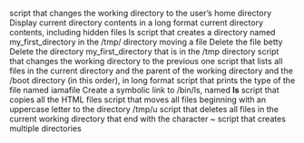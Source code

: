 script that changes the working directory to the user’s home directory
Display current directory contents in a long format
current directory contents, including hidden files
ls
script that creates a directory named my_first_directory in the /tmp/ directory
moving a file
Delete the file betty
Delete the directory my_first_directory that is in the /tmp directory
script that changes the working directory to the previous one
script that lists all files  in the current directory and the parent of the working directory and the /boot directory (in this order), in long format
script that prints the type of the file named iamafile
Create a symbolic link to /bin/ls, named __ls__
script that copies all the HTML files
script that moves all files beginning with an uppercase letter to the directory /tmp/u
script that deletes all files in the current working directory that end with the character ~
script that creates multiple directories
